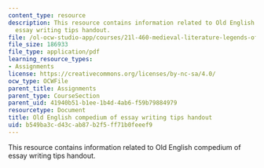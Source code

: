 ```yaml
---
content_type: resource
description: This resource contains information related to Old English compedium of
  essay writing tips handout.
file: /ol-ocw-studio-app/courses/21l-460-medieval-literature-legends-of-arthur-fall-2013/b549ba3cd43cab87b2f5ff71b0feeef9_MIT21L_460F13_Essy-Wrtg_Tips.pdf
file_size: 186933
file_type: application/pdf
learning_resource_types:
- Assignments
license: https://creativecommons.org/licenses/by-nc-sa/4.0/
ocw_type: OCWFile
parent_title: Assignments
parent_type: CourseSection
parent_uid: 41940b51-b1ee-1b4d-4ab6-f59b79884979
resourcetype: Document
title: Old English compedium of essay writing tips handout
uid: b549ba3c-d43c-ab87-b2f5-ff71b0feeef9
---
```

This resource contains information related to Old English compedium of essay writing tips handout.
